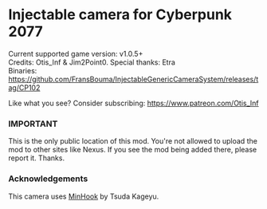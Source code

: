 Injectable camera for Cyberpunk 2077
============================

Current supported game version: v1.0.5+  
Credits: Otis_Inf &  Jim2Point0. Special thanks: Etra  
Binaries: https://github.com/FransBouma/InjectableGenericCameraSystem/releases/tag/CP102  

Like what you see? Consider subscribing: https://www.patreon.com/Otis_Inf

### IMPORTANT
This is the only public location of this mod. You're not allowed to upload the mod to other sites like Nexus.
If you see the mod being added there, please report it. Thanks.

### Acknowledgements
This camera uses [MinHook](https://github.com/TsudaKageyu/minhook) by Tsuda Kageyu.
